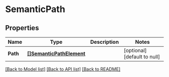 # SemanticPath

## Properties
Name | Type | Description | Notes
------------ | ------------- | ------------- | -------------
**Path** | [**[]SemanticPathElement**](SemanticPathElement.md) |  | [optional] [default to null]

[[Back to Model list]](../README.md#documentation-for-models) [[Back to API list]](../README.md#documentation-for-api-endpoints) [[Back to README]](../README.md)


